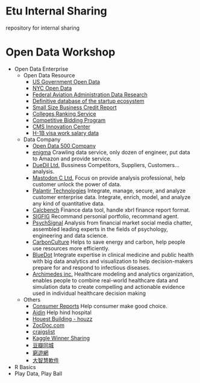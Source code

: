 # Etu Internal Sharing

repository for internal sharing

# Open Data Workshop

- Open Data Enterprise
  - Open Data Resource
    - [US Government Open Data](https://www.data.gov)
    - [NYC Open Data](https://data.cityofnewyork.us)
    - [Federal Aviation Administration Data Research](http://www.faa.gov/data_research/)
    - [Definitive database of the startup ecosystem](https://www.crunchbase.com)
    - [Small Size Business Credit Report](http://www.dnb.com/offers/check-credit-free-business-credit-report.html#.VLXBvVu5C1v)
    - [Colleges Ranking Service](http://colleges.usnews.rankingsandreviews.com/best-colleges)
    - [Competitive Bidding Program](http://www.medicare.gov/what-medicare-covers/part-b/competitive-bidding-program.html)
    - [CMS Innovation Center](http://innovation.cms.gov/Data-and-Reports/index.html)
    - [H-1B visa work salary data](http://www.myvisajobs.com)
  - Data Company
    - [Open Data 500 Company](http://www.opendata500.com/us/list/)
    - [enigma](http://enigma.io) Crawling data service, only dozen of engineer, put data to Amazon and provide service.
    - [DueDil Ltd.](https://www.duedil.com) Bussiness Competitors, Suppliers, Customers... analysis.
    - [Mastodon C Ltd.](http://www.mastodonc.com) Focus on provide analysis professional, help customer unlock the power of data.
    - [Palantir Technologies](https://www.palantir.com) Integrate, manage, secure, and analyze customer enterprise data. Integrate, enrich, model, and analyze any kind of quantitative data.
    - [Calcbench](https://www.calcbench.com/home/recentfilings) Finance data tool, handle xbrl finance report format.
    - [SIGFIG](https://www.sigfig.com/site/#/home) Recommand personial portfolio, recommand agent.
    - [PsychSignal](https://psychsignal.com) Analysis from financial market social media chatter, assembled leading experts in the fields of psychology, engineering and data science.
    - [CarbonCulture](https://platform.carbonculture.net/landing/) Helps to save energy and carbon, help people use resources more efficiently.
    - [BlueDot](http://bluedot.global) Integrate expertise in clinical medicine and public health with big data analytics and visualization to help decision-makers prepare for and respond to infectious diseases.
    - [Archimedes inc.](http://archimedesmodel.com) Healthcare modeling and analytics organization, enables people to combine real-world healthcare data and simulation data to create compelling and actionable evidence used in individual healthcare decision making
  - Others
    - [Consumer Reports](http://www.consumerreports.org/cro/about-us/index.htm) Help consumer make good choice.
    - [Aidin](http://www.myaidin.com) Help hind hospital
    - [Houest Building - houzz](http://www.houzz.com/pro/gbkhoury1/liberty-building-contractors-pty-ltd)
    - [ZocDoc.com](http://www.zocdoc.com)
    - [craigslist](http://craigslist.com)
    - [Kaggle Winner Sharing](http://blog.kaggle.com)
    - [豆瓣同城](http://www.douban.com/location/people/85496374/)
    - [窮遊網](http://www.qyer.com)
    - [大智慧軟件](http://www.gw.com.cn)
- R Basics
- Play Data, Play Ball
